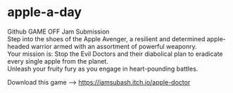 # apple-a-day
 Github GAME OFF Jam Submission  
Step into the shoes of the Apple Avenger, a resilient and determined apple-headed warrior armed with an assortment of powerful weaponry.  
Your mission is: Stop the Evil Doctors and their diabolical plan to eradicate every single apple from the planet.  
Unleash your fruity fury as you engage in heart-pounding battles.

Download this game --> https://iamsubash.itch.io/apple-doctor 
